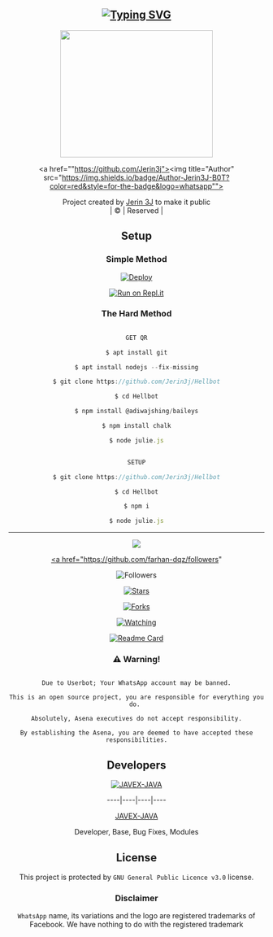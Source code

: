 <div align="center">

## [![Typing SVG](https://readme-typing-svg.herokuapp.com?font=Lemon+milk&color=F70000&lines=Welcome+to+Hellbot+WA+Bot+repo;Created+by+Java;This+is+a+user+friendly+bot+of+hellboys;With+more+features)](https://git.io/typing-svg)

 </a>

</p>

<div align="center">

  <p align="center">

<img src="https://github.com/Jerin3j/JERIN-SER/blob/a0bf76e97991bf23e1da585e1ae24bab229ae491/Hellboys.jpg" width="300" height="250"/>

</p>

  <p align="center">

<a href=""https://github.com/Jerin3j"><img title="Author" src="https://img.shields.io/badge/Author-Jerin3J-B0T?color=red&style=for-the-badge&logo=whatsapp""></a>

</p>

</div>

<p align="center">

Project created by <a href="https://github.com/Jerin3j">Jerin 3J</a> to make it public <br>| © | Reserved |

</p>

## Setup

<div align="center">

  ### Simple Method

  

[![Deploy](https://www.herokucdn.com/deploy/button.svg)](https://heroku.com/deploy?template=https://github.com/Jerin3j/Hellbot) 

  

[![Run on Repl.it](https://repl.it/badge/github/quiec/whatsAlfa)](https://replit.com/@Farhandqz/JulieMwol)

  

### The Hard Method

```js

GET QR

$ apt install git

$ apt install nodejs --fix-missing

$ git clone https://github.com/Jerin3j/Hellbot

$ cd Hellbot

$ npm install @adiwajshing/baileys

$ npm install chalk

$ node julie.js

```

      

```js

SETUP

$ git clone https://github.com/Jerin3j/Hellbot

$ cd Hellbot

$ npm i

$ node julie.js

```

----

  <p align="center">

  <a href="httsp://github.com/farhan-dqz/JulieMwol">

    

<a href="https://github.com/farhan-dqz/followers">

<img src="https://img.shields.io/github/repo-size/farhan-dqz/Julie-Mwol?color=green&label=Repo%20total%20size&style=plastic">

<p align="center">

<a href="https://github.com/farhan-dqz/followers"

<img title="Followers" src="https://img.shields.io/github/followers/farhan-dqz?color=blue&style=flat-square"></a>

<a href="https://github.com/farhan-dqz/JulieMwol/stargazers/"><img title="Stars" src="https://img.shields.io/github/stars/farhan-dqz/JulieMwol?color=blue&style=flat-square"></a>

<a href="https://github.com/farhan-dqz/JulieMwol/network/members"><img title="Forks" src="https://img.shields.io/github/forks/farhan-dqz/JulieMwol?color=blue&style=flat-square"></a>

<a href="https://github.com/farhan-dqz/JulieMwol/watchers"><img title="Watching" src="https://img.shields.io/github/watchers/farhan-dqz/JulieMwol?label=Watchers&color=blue&style=flat-square"></a>

</p>

       

  [![Readme Card](https://github-readme-stats.vercel.app/api/pin/?username=farhan-dqz&repo=Julie-Mwol&theme=nightowl)](https://github.com/farhan-dqz/Julie-Mwol)

  </div>

    

### ⚠️ Warning! 

```

Due to Userbot; Your WhatsApp account may be banned.

This is an open source project, you are responsible for everything you do. 

Absolutely, Asena executives do not accept responsibility.

By establishing the Asena, you are deemed to have accepted these responsibilities.

```

## Developers

  <div align="center">

    

  [![JAVEX-JAVA](https://github.com/Jerin3j.png?size=100)](https://github.com/Jerin3j) 

----|----|----|----

[JAVEX-JAVA](https://github.com/Jerin3j ) 

Developer, Base, Bug Fixes, Modules

  </div>

    

## License

This project is protected by `GNU General Public Licence v3.0` license.

### Disclaimer

`WhatsApp` name, its variations and the logo are registered trademarks of Facebook. We have nothing to do with the registered trademark

